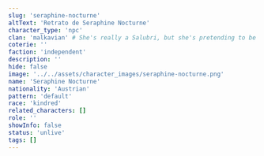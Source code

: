 ```yaml
---
slug: 'seraphine-nocturne'
altText: 'Retrato de Seraphine Nocturne'
character_type: 'npc'
clan: 'malkavian' # She's really a Salubri, but she's pretending to be a Malkavian
coterie: ''
faction: 'independent'
description: ''
hide: false
image: '../../assets/character_images/seraphine-nocturne.png'
name: 'Seraphine Nocturne'
nationality: 'Austrian'
pattern: 'default'
race: 'kindred'
related_characters: []
role: ''
showInfo: false
status: 'unlive'
tags: []
---
```

